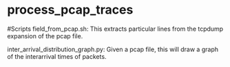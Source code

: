 # process_pcap_traces

#Scripts
field_from_pcap.sh: This extracts particular lines from the tcpdump expansion of the pcap file.

inter_arrival_distribution_graph.py: Given a pcap file, this will draw a graph of the interarrival times of packets.
